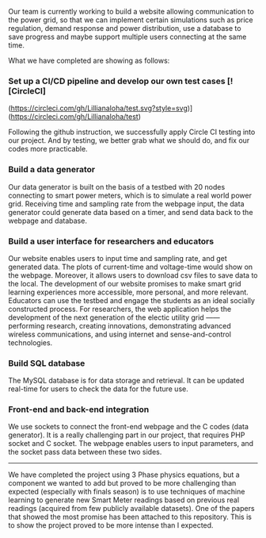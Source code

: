 Our team is currently working to build a website allowing communication to the power grid, so that we can implement certain simulations such as price regulation, demand response and power distribution, use a database to save progress and maybe support multiple users connecting at the same time.

What we have completed are showing as follows:
### Set up a CI/CD pipeline and develop our own test cases [![CircleCI]
(https://circleci.com/gh/Lillianaloha/test.svg?style=svg)](https://circleci.com/gh/Lillianaloha/test)

Following the github instruction, we successfully apply Circle CI testing into our project. And by testing, we better grab what we should do, and fix our codes more practicable.

### Build a data generator
Our data generator is built on the basis of a testbed with 20 nodes connecting to smart power meters, which is to simulate a real world power grid. Receiving time and sampling rate from the webpage input, the data generator could generate data based on a timer, and send data back to the webpage and database.

### Build a user interface for researchers and educators
Our website enables users to input time and sampling rate, and get generated data. The plots of current-time and voltage-time would show on the webpage. Moreover, it allows users to download csv files to save data to the local.
The development of our website promises to make smart grid learning experiences more accessible, more personal, and more relevant. Educators can use the testbed and engage the students as an ideal socially constructed process. For researchers, the web application helps the development of the next generation of the electic utility grid —— performing research, creating innovations, demonstrating advanced wireless communications, and using internet and sense-and-control technologies.

### Build SQL database
The MySQL database is for data storage and retrieval. It can be updated real-time for users to check the data for the future use.

### Front-end and back-end integration
We use sockets to connect the front-end webpage and the C codes (data generator). It is a really challenging part in our project, that requires PHP socket and C socket. The webpage enables users to input parameters, and the socket pass data between these two sides.

------------------------------------------------------------------------------------------------------------------------------------------
We have completed the project using 3 Phase physics equations, but a component we wanted to add but proved to be more challenging than expected (especially with finals season) is to use techniques of machine learning to generate new Smart Meter readings based on previous real readings (acquired from few publicly available datasets). 
One of the papers that showed the most promise has been attached to this repository. This is to show the project proved to be more intense than I expected.
